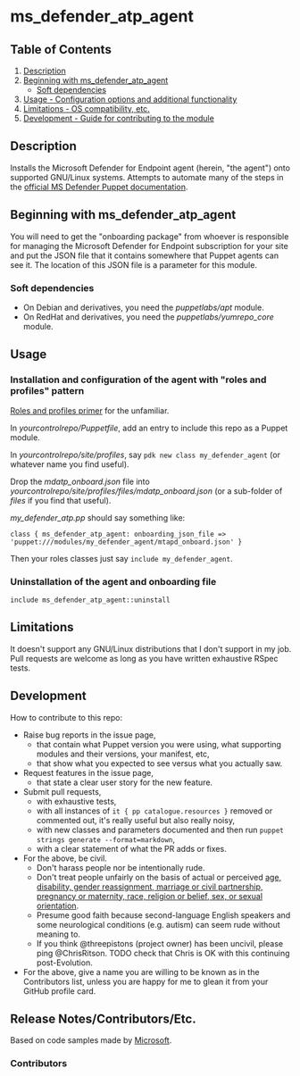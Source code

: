 # ms_defender_atp_agent

## Table of Contents

1. [Description](#description)
1. [Beginning with ms_defender_atp_agent](#beginning-with-ms_defender_atp_agent)
   * [Soft dependencies](#soft-dependencies)
1. [Usage - Configuration options and additional functionality](#usage)
1. [Limitations - OS compatibility, etc.](#limitations)
1. [Development - Guide for contributing to the module](#development)

## Description

  Installs the Microsoft Defender for Endpoint agent (herein, "the agent") onto supported GNU/Linux systems.  Attempts to automate many of the steps in the [official MS Defender Puppet documentation][1].

##  Beginning with ms_defender_atp_agent

You will need to get the "onboarding package" from whoever is responsible for managing the Microsoft Defender for Endpoint subscription for your site and put the JSON file that it contains somewhere that Puppet agents can see it. The location of this JSON file is a parameter for this module.

### Soft dependencies

* On Debian and derivatives, you need the *puppetlabs/apt* module.
* On RedHat and derivatives, you need the *puppetlabs/yumrepo_core* module.

## Usage

### Installation and configuration of the agent with "roles and profiles" pattern

[Roles and profiles primer][1] for the unfamiliar.

In *yourcontrolrepo/Puppetfile*, add an entry to include this repo as a Puppet module.

In *yourcontrolrepo/site/profiles*, say `pdk new class my_defender_agent` (or whatever name you find useful).

Drop the *mdatp_onboard.json* file into *yourcontrolrepo/site/profiles/files/mdatp_onboard.json* (or a sub-folder of *files* if you find that useful).

*my_defender_atp.pp* should say something like:

```
class { ms_defender_atp_agent: onboarding_json_file => 'puppet:///modules/my_defender_agent/mtapd_onboard.json' }
```

Then your roles classes just say `include my_defender_agent`.

### Uninstallation of the agent and onboarding file

```
include ms_defender_atp_agent::uninstall
```

## Limitations

It doesn't support any GNU/Linux distributions that I don't support in my job. Pull requests are welcome as long as you have written exhaustive RSpec tests.

## Development

How to contribute to this repo:
- Raise bug reports in the issue page,
  - that contain what Puppet version you were using, what supporting modules and their versions, your manifest, etc,
  - that show what you expected to see versus what you actually saw.
- Request features in the issue page,
  - that state a clear user story for the new feature.
- Submit pull requests,
  - with exhaustive tests,
  - with all instances of `it { pp catalogue.resources }` removed or commented out, it's really useful but also really noisy,
  - with new classes and parameters documented and then run `puppet strings generate --format=markdown`,
  - with a clear statement of what the PR adds or fixes.
- For the above, be civil.
  - Don't harass people nor be intentionally rude.
  - Don't treat people unfairly on the basis of actual or perceived [age, disability, gender reassignment, marriage or civil partnership, pregnancy or maternity, race, religion or belief, sex, or sexual orientation][2].
  - Presume good faith because second-language English speakers and some neurological conditions (e.g. autism) can seem rude without meaning to.
  - If you think @threepistons (project owner) has been uncivil, please ping @ChrisRitson. TODO check that Chris is OK with this continuing post-Evolution.
- For the above, give a name you are willing to be known as in the Contributors list, unless you are happy for me to glean it from your GitHub profile card.

## Release Notes/Contributors/Etc.

Based on code samples made by [Microsoft][3].

### Contributors

[1]: https://puppet.com/docs/pe/2019.8/osp/the_roles_and_profiles_method.html
[2]: https://www.legislation.gov.uk/ukpga/2010/15/section/4/enacted
[3]: https://docs.microsoft.com/en-us/microsoft-365/security/defender-endpoint/linux-install-with-puppet

